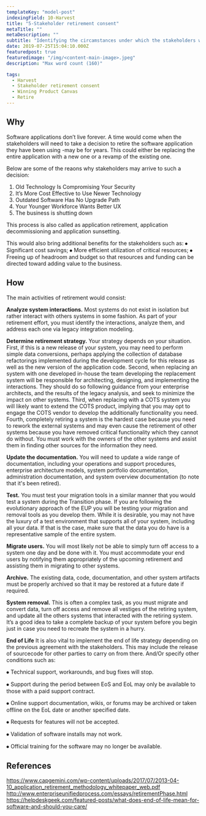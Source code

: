 ```yaml
---
templateKey: "model-post"
indexingField: 10-Harvest
title: "5-Stakeholder retirement consent"
metaTitle: ""
metaDescription: ""
subtitle: "Identifying the circamstances under which the stakeholders will retire the the product"
date: 2019-07-25T15:04:10.000Z
featuredpost: true
featuredimage: "/img/<content-main-image>.jpeg"
description: "Max word count (160)"

tags:
  - Harvest
  - Stakeholder retirement consent
  - Winning Product Canvas
  - Retire
---
```


## Why
Software applications don’t live forever. A time would come when the stakeholders will need to take a decision to retire the software application they have been using -may be for years. This could either be replacing the entire application with a new one or a revamp of the existing one. 

Below are some of the reaons why stakeholders may arrive to such a decision:
1.	Old Technology Is Compromising Your Security
2.	It’s More Cost Effective to Use Newer Technology
3.	Outdated Software Has No Upgrade Path
4.	Your Younger Workforce Wants Better UX
5.	The business is shutting down

This process is also called as application retirement, application decommissioning and application sunsetting.

This would also bring additional benefits for the stakeholders such as:
⦁	Significant cost savings;
⦁	More efficient utilization of critical resources;
⦁	Freeing up of headroom and budget so that resources and funding can be directed toward adding value to the business. 



## How
The main activities of retirement would consist:

**Analyze system interactions.** Most systems do not exist in isolation but rather interact with others systems in some fashion. As part of your retirement effort, you must identify the interactions, analyze them, and address each one via legacy integration modeling.

**Determine retirement strategy.** Your strategy depends on your situation. First, if this is a new release of your system, you may need to perform simple data conversions, perhaps applying the collection of database refactorings implemented during the development cycle for this release as well as the new version of the application code. Second, when replacing an system with one developed in-house the team developing the replacement system will be responsible for architecting, designing, and implementing the interactions. They should do so following guidance from your enterprise architects, and the results of the legacy analysis, and seek to minimize the impact on other systems. Third, when replacing with a COTS system you will likely want to extend the COTS product, implying that you may opt to engage the COTS vendor to develop the additionally functionality you need. Fourth, completely retiring a system is the hardest case because you need to rework the external systems and may even cause the retirement of other systems because you have removed critical functionality which they cannot do without. You must work with the owners of the other systems and assist them in finding other sources for the information they need.

**Update the documentation.** You will need to update a wide range of documentation, including your operations and support procedures, enterprise architecture models, system portfolio documentation, administration documentation, and system overview documentation (to note that it's been retired).

**Test.** You must test your migration tools in a similar manner that you would test a system during the Transition phase. If you are following the evolutionary approach of the EUP you will be testing your migration and removal tools as you develop them. While it is desirable, you may not have the luxury of a test environment that supports all of your system, including all your data. If that is the case, make sure that the data you do have is a representative sample of the entire system.

**Migrate users.** You will most likely not be able to simply turn off access to a system one day and be done with it. You must accommodate your end users by notifying them appropriately of the upcoming retirement and assisting them in migrating to other systems.

**Archive.** The existing data, code, documentation, and other system artifacts must be properly archived so that it may be restored at a future date if required.

**System removal.** This is often a complex task, as you must migrate and convert data, turn off access and remove all vestiges of the retiring system, and update all the others systems that interacted with the retiring system. It’s a good idea to take a complete backup of your system before you begin just in case you need to recreate the system in a hurry.

**End of Life** It is also vital to implement the end of life strategy depending on the previous agreement with the stakeholders. 
This may include the release of sourcecode for other parties to carry on from there. And/Or specify other conditions such as:

⦁	Technical support, workarounds, and bug fixes will stop.

⦁	Support during the period between EoS and EoL may only be available to those with a paid support contract.

⦁	Online support documentation, wikis, or forums may be archived or taken offline on the EoL date or another specified date.

⦁	Requests for features will not be accepted.

⦁	Validation of software installs may not work.

⦁	Official training for the software may no longer be available.



## References
https://www.capgemini.com/wp-content/uploads/2017/07/2013-04-10_application_retirement_methodology_whitepaper_web.pdf
http://www.enterpriseunifiedprocess.com/essays/retirementPhase.html
https://helpdeskgeek.com/featured-posts/what-does-end-of-life-mean-for-software-and-should-you-care/
